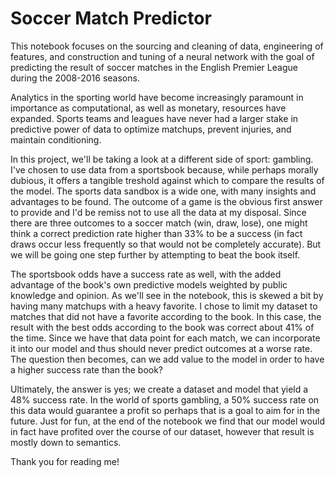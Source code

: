 # Soccer Match Predictor
This notebook focuses on the sourcing and cleaning of data, engineering of features, and construction and tuning of a neural network with the goal of predicting the result of soccer matches in the English Premier League during the 2008-2016 seasons.

Analytics in the sporting world have become increasingly paramount in importance as computational, as well as monetary, resources have expanded. Sports teams and leagues have never had a larger stake in predictive power of data to optimize matchups, prevent injuries, and maintain conditioning. 

In this project, we'll be taking a look at a different side of sport: gambling. I've chosen to use data from a sportsbook because, while perhaps morally dubious, it offers a tangible treshold against which to compare the results of the model. The sports data sandbox is a wide one, with many insights and advantages to be found. The outcome of a game is the obvious first answer to provide and I'd be remiss not to use all the data at my disposal. Since there are three outcomes to a soccer match (win, draw, lose), one might think a correct prediction rate higher than 33% to be a success (in fact draws occur less frequently so that would not be completely accurate). But we will be going one step further by attempting to beat the book itself.

The sportsbook odds have a success rate as well, with the added advantage of the book's own predictive models weighted by public knowledge and opinion. As we'll see in the notebook, this is skewed a bit by having many matchups with a heavy favorite. I chose to limit my dataset to matches that did not have a favorite according to the book. In this case, the result with the best odds according to the book was correct about 41% of the time. Since we have that data point for each match, we can incorporate it into our model and thus should never predict outcomes at a worse rate. The question then becomes, can we add value to the model in order to have a higher success rate than the book? 

Ultimately, the answer is yes; we create a dataset and model that yield a 48% success rate. In the world of sports gambling, a 50% success rate on this data would guarantee a profit so perhaps that is a goal to aim for in the future. Just for fun, at the end of the notebook we find that our model would in fact have profited over the course of our dataset, however that result is mostly down to semantics. 

Thank you for reading me!
